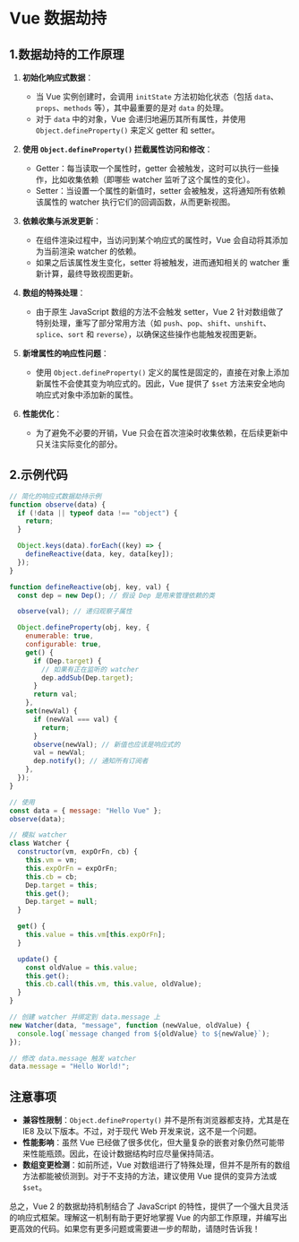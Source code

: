 # Vue 数据劫持

## 1.数据劫持的工作原理

1. **初始化响应式数据**：

   - 当 Vue 实例创建时，会调用 `initState` 方法初始化状态（包括 `data`、`props`、`methods` 等），其中最重要的是对 `data` 的处理。
   - 对于 `data` 中的对象，Vue 会递归地遍历其所有属性，并使用 `Object.defineProperty()` 来定义 getter 和 setter。

2. **使用 `Object.defineProperty()` 拦截属性访问和修改**：

   - Getter：每当读取一个属性时，getter 会被触发，这时可以执行一些操作，比如收集依赖（即哪些 watcher 监听了这个属性的变化）。
   - Setter：当设置一个属性的新值时，setter 会被触发，这将通知所有依赖该属性的 watcher 执行它们的回调函数，从而更新视图。

3. **依赖收集与派发更新**：

   - 在组件渲染过程中，当访问到某个响应式的属性时，Vue 会自动将其添加为当前渲染 watcher 的依赖。
   - 如果之后该属性发生变化，setter 将被触发，进而通知相关的 watcher 重新计算，最终导致视图更新。

4. **数组的特殊处理**：

   - 由于原生 JavaScript 数组的方法不会触发 setter，Vue 2 针对数组做了特别处理，重写了部分常用方法（如 `push`、`pop`、`shift`、`unshift`、`splice`、`sort` 和 `reverse`），以确保这些操作也能触发视图更新。

5. **新增属性的响应性问题**：

   - 使用 `Object.defineProperty()` 定义的属性是固定的，直接在对象上添加新属性不会使其变为响应式的。因此，Vue 提供了 `$set` 方法来安全地向响应式对象中添加新的属性。

6. **性能优化**：
   - 为了避免不必要的开销，Vue 只会在首次渲染时收集依赖，在后续更新中只关注实际变化的部分。

## 2.示例代码

```javascript
// 简化的响应式数据劫持示例
function observe(data) {
  if (!data || typeof data !== "object") {
    return;
  }

  Object.keys(data).forEach((key) => {
    defineReactive(data, key, data[key]);
  });
}

function defineReactive(obj, key, val) {
  const dep = new Dep(); // 假设 Dep 是用来管理依赖的类

  observe(val); // 递归观察子属性

  Object.defineProperty(obj, key, {
    enumerable: true,
    configurable: true,
    get() {
      if (Dep.target) {
        // 如果有正在监听的 watcher
        dep.addSub(Dep.target);
      }
      return val;
    },
    set(newVal) {
      if (newVal === val) {
        return;
      }
      observe(newVal); // 新值也应该是响应式的
      val = newVal;
      dep.notify(); // 通知所有订阅者
    },
  });
}

// 使用
const data = { message: "Hello Vue" };
observe(data);

// 模拟 watcher
class Watcher {
  constructor(vm, expOrFn, cb) {
    this.vm = vm;
    this.expOrFn = expOrFn;
    this.cb = cb;
    Dep.target = this;
    this.get();
    Dep.target = null;
  }

  get() {
    this.value = this.vm[this.expOrFn];
  }

  update() {
    const oldValue = this.value;
    this.get();
    this.cb.call(this.vm, this.value, oldValue);
  }
}

// 创建 watcher 并绑定到 data.message 上
new Watcher(data, "message", function (newValue, oldValue) {
  console.log(`message changed from ${oldValue} to ${newValue}`);
});

// 修改 data.message 触发 watcher
data.message = "Hello World!";
```

## 注意事项

- **兼容性限制**：`Object.defineProperty()` 并不是所有浏览器都支持，尤其是在 IE8 及以下版本。不过，对于现代 Web 开发来说，这不是一个问题。
- **性能影响**：虽然 Vue 已经做了很多优化，但大量复杂的嵌套对象仍然可能带来性能瓶颈。因此，在设计数据结构时应尽量保持简洁。
- **数组变更检测**：如前所述，Vue 对数组进行了特殊处理，但并不是所有的数组方法都能被侦测到。对于不支持的方法，建议使用 Vue 提供的变异方法或 `$set`。

总之，Vue 2 的数据劫持机制结合了 JavaScript 的特性，提供了一个强大且灵活的响应式框架。理解这一机制有助于更好地掌握 Vue 的内部工作原理，并编写出更高效的代码。如果您有更多问题或需要进一步的帮助，请随时告诉我！
